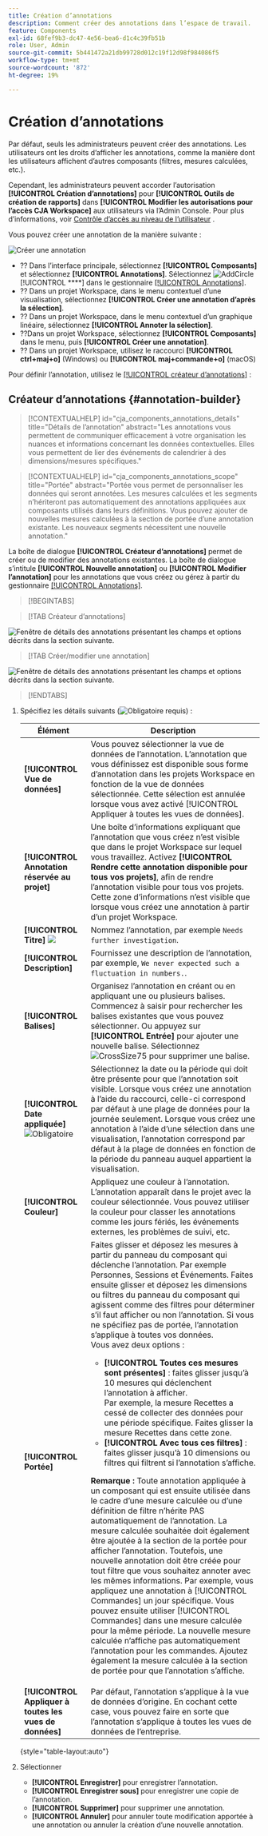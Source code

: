 ```yaml
---
title: Création d’annotations
description: Comment créer des annotations dans l’espace de travail.
feature: Components
exl-id: 68fef9b3-dc47-4e56-bea6-d1c4c39fb51b
role: User, Admin
source-git-commit: 5b441472a21db99728d012c19f12d98f984086f5
workflow-type: tm+mt
source-wordcount: '872'
ht-degree: 19%

---
```


# Création d’annotations

Par défaut, seuls les administrateurs peuvent créer des annotations. Les utilisateurs ont les droits d’afficher les annotations, comme la manière dont les utilisateurs affichent d’autres composants (filtres, mesures calculées, etc.).

Cependant, les administrateurs peuvent accorder l’autorisation **[!UICONTROL Création d’annotations]** pour **[!UICONTROL Outils de création de rapports]** dans **[!UICONTROL Modifier les autorisations pour l’accès CJA Workspace]** aux utilisateurs via l’Admin Console. Pour plus d’informations, voir [Contrôle d’accès au niveau de l’utilisateur](/help/technotes/access-control.md#user-level-access) .

Vous pouvez créer une annotation de la manière suivante :

![Créer une annotation](assets/create-annotation.png)

* ?? Dans l’interface principale, sélectionnez **[!UICONTROL Composants]** et sélectionnez **[!UICONTROL Annotations]**. Sélectionnez ![AddCircle](/help/assets/icons/AddCircle.svg) [!UICONTROL ****] dans le gestionnaire [[!UICONTROL Annotations]](/help/components/annotations/manage-annotations.md).
* ?? Dans un projet Workspace, dans le menu contextuel d’une visualisation, sélectionnez **[!UICONTROL Créer une annotation d’après la sélection]**.
* ?? Dans un projet Workspace, dans le menu contextuel d’un graphique linéaire, sélectionnez **[!UICONTROL Annoter la sélection]**.
* ??Dans un projet Workspace, sélectionnez **[!UICONTROL Composants]** dans le menu, puis **[!UICONTROL Créer une annotation]**.
* ?? Dans un projet Workspace, utilisez le raccourci **[!UICONTROL ctrl+maj+o]** (Windows) ou **[!UICONTROL maj+commande+o]** (macOS)

Pour définir l’annotation, utilisez le [[!UICONTROL créateur d’annotations]](#annotation-builder) :

<!-- Should we really mention API here. If so, we can do it all over the place in the docs...
| **Use the [Customer Journey Analytics Annotations API](https://developer.adobe.com/cja-apis/docs/endpoints/annotations/)** | The Customer Journey Analytics Annotations APIs allow you to create, update, or retrieve annotations programmatically through Adobe Developer. These APIs use the same data and methods that Adobe uses inside the product UI. |
-->


## Créateur d’annotations {#annotation-builder}

<!-- markdownlint-disable MD034 -->

>[!CONTEXTUALHELP]
>id="cja_components_annotations_details"
>title="Détails de l’annotation"
>abstract="Les annotations vous permettent de communiquer efficacement à votre organisation les nuances et informations concernant les données contextuelles. Elles vous permettent de lier des événements de calendrier à des dimensions/mesures spécifiques."

<!-- markdownlint-enable MD034 -->

<!-- markdownlint-disable MD034 -->

>[!CONTEXTUALHELP]
>id="cja_components_annotations_scope"
>title="Portée"
>abstract="Portée vous permet de personnaliser les données qui seront annotées. Les mesures calculées et les segments n’hériteront pas automatiquement des annotations appliquées aux composants utilisés dans leurs définitions. Vous pouvez ajouter de nouvelles mesures calculées à la section de portée d’une annotation existante. Les nouveaux segments nécessitent une nouvelle annotation."

<!-- markdownlint-enable MD034 -->


La boîte de dialogue **[!UICONTROL Créateur d’annotations]** permet de créer ou de modifier des annotations existantes. La boîte de dialogue s’intitule **[!UICONTROL Nouvelle annotation]** ou **[!UICONTROL Modifier l’annotation]** pour les annotations que vous créez ou gérez à partir du gestionnaire [[!UICONTROL Annotations]](/help/components/annotations/manage-annotations.md).


>[!BEGINTABS]

>[!TAB Créateur d’annotations]

![Fenêtre de détails des annotations présentant les champs et options décrits dans la section suivante.](assets/annotation-builder.png)

>[!TAB Créer/modifier une annotation]

![Fenêtre de détails des annotations présentant les champs et options décrits dans la section suivante.](assets/create-edit-annotation.png)

>[!ENDTABS]

1. Spécifiez les détails suivants (![Obligatoire](/help/assets/icons/Required.svg) requis) :

   | Élément | Description |
   | --- | --- |
   | **[!UICONTROL Vue de données]** | Vous pouvez sélectionner la vue de données de l’annotation. L’annotation que vous définissez est disponible sous forme d’annotation dans les projets Workspace en fonction de la vue de données sélectionnée. Cette sélection est annulée lorsque vous avez activé [!UICONTROL Appliquer à toutes les vues de données]. |
   | **[!UICONTROL Annotation réservée au projet]** | Une boîte d’informations expliquant que l’annotation que vous créez n’est visible que dans le projet Workspace sur lequel vous travaillez. Activez **[!UICONTROL Rendre cette annotation disponible pour tous vos projets]**, afin de rendre l’annotation visible pour tous vos projets. Cette zone d’informations n’est visible que lorsque vous créez une annotation à partir d’un projet Workspace. |
   | **[!UICONTROL Titre]** ![ ](/help/assets/icons/Required.svg) | Nommez l’annotation, par exemple `Needs further investigation`. |
   | **[!UICONTROL Description]** | Fournissez une description de l’annotation, par exemple, `We never expected such a fluctuation in numbers.`. |
   | **[!UICONTROL Balises]** | Organisez l’annotation en créant ou en appliquant une ou plusieurs balises. Commencez à saisir pour rechercher les balises existantes que vous pouvez sélectionner. Ou appuyez sur **[!UICONTROL Entrée]** pour ajouter une nouvelle balise. Sélectionnez ![CrossSize75](/help/assets/icons/CrossSize75.svg) pour supprimer une balise. |
   | **[!UICONTROL Date appliquée]** ![Obligatoire](/help/assets/icons/Required.svg) | Sélectionnez la date ou la période qui doit être présente pour que l’annotation soit visible. Lorsque vous créez une annotation à l’aide du raccourci, celle-ci correspond par défaut à une plage de données pour la journée seulement. Lorsque vous créez une annotation à l’aide d’une sélection dans une visualisation, l’annotation correspond par défaut à la plage de données en fonction de la période du panneau auquel appartient la visualisation. |
   | **[!UICONTROL Couleur]** | Appliquez une couleur à l’annotation. L’annotation apparaît dans le projet avec la couleur sélectionnée. Vous pouvez utiliser la couleur pour classer les annotations comme les jours fériés, les événements externes, les problèmes de suivi, etc. |
   | **[!UICONTROL Portée]** | Faites glisser et déposez les mesures à partir du panneau du composant qui déclenche l’annotation. Par exemple Personnes, Sessions et Événements. Faites ensuite glisser et déposez les dimensions ou filtres du panneau du composant qui agissent comme des filtres pour déterminer s’il faut afficher ou non l’annotation. Si vous ne spécifiez pas de portée, l’annotation s’applique à toutes vos données. <br/>Vous avez deux options :<ul><li>**[!UICONTROL Toutes ces mesures sont présentes]** : faites glisser jusqu’à 10 mesures qui déclenchent l’annotation à afficher.<br/>Par exemple, la mesure Recettes a cessé de collecter des données pour une période spécifique. Faites glisser la mesure Recettes dans cette zone.</li><li>**[!UICONTROL Avec tous ces filtres]** : faites glisser jusqu’à 10 dimensions ou filtres qui filtrent si l’annotation s’affiche.</li></ul><p><p>**Remarque :** Toute annotation appliquée à un composant qui est ensuite utilisée dans le cadre d’une mesure calculée ou d’une définition de filtre n’hérite PAS automatiquement de l’annotation. La mesure calculée souhaitée doit également être ajoutée à la section de la portée pour afficher l’annotation. Toutefois, une nouvelle annotation doit être créée pour tout filtre que vous souhaitez annoter avec les mêmes informations. Par exemple, vous appliquez une annotation à [!UICONTROL Commandes] un jour spécifique. Vous pouvez ensuite utiliser [!UICONTROL Commandes] dans une mesure calculée pour la même période. La nouvelle mesure calculée n’affiche pas automatiquement l’annotation pour les commandes. Ajoutez également la mesure calculée à la section de portée pour que l’annotation s’affiche. |
   | **[!UICONTROL Appliquer à toutes les vues de données]** | Par défaut, l’annotation s’applique à la vue de données d’origine. En cochant cette case, vous pouvez faire en sorte que l’annotation s’applique à toutes les vues de données de l’entreprise. |

   {style="table-layout:auto"}

1. Sélectionner
   * **[!UICONTROL Enregistrer]** pour enregistrer l’annotation.
   * **[!UICONTROL Enregistrer sous]** pour enregistrer une copie de l’annotation.
   * **[!UICONTROL Supprimer]** pour supprimer une annotation.
   * **[!UICONTROL Annuler]** pour annuler toute modification apportée à une annotation ou annuler la création d’une nouvelle annotation.
